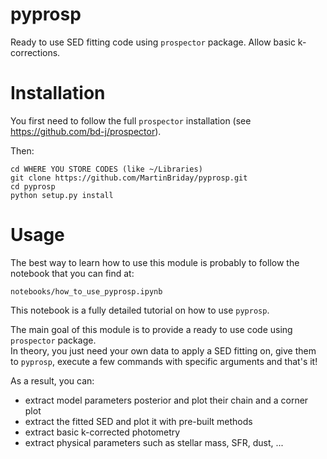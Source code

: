 # pyprosp
Ready to use SED fitting code using `prospector` package.
Allow basic k-corrections.

# Installation
You first need to follow the full `prospector` installation (see https://github.com/bd-j/prospector).

Then:
```
cd WHERE YOU STORE CODES (like ~/Libraries)
git clone https://github.com/MartinBriday/pyprosp.git
cd pyprosp
python setup.py install
```

# Usage
The best way to learn how to use this module is probably to follow the notebook that you can find at:
```
notebooks/how_to_use_pyprosp.ipynb
```
This notebook is a fully detailed tutorial on how to use `pyprosp`.

The main goal of this module is to provide a ready to use code using `prospector` package. <br>
In theory, you just need your own data to apply a SED fitting on, give them to `pyprosp`, execute a few commands with specific arguments and that's it!

As a result, you can:
- extract model parameters posterior and plot their chain and a corner plot
- extract the fitted SED and plot it with pre-built methods
- extract basic k-corrected photometry
- extract physical parameters such as stellar mass, SFR, dust, ...